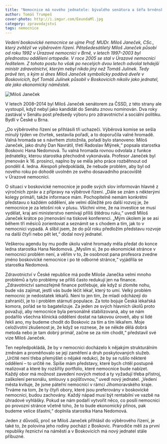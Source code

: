 ```yaml
---
title: "Nemocnice má nového jednatele: bývalého senátora a šéfa brněnské úrazovky Miloše Janečka"
author: Tomáš Trumpeš
cover-photo: http://i.imgur.com/EeundaMl.jpg
category: zpravodajství
tags: nemocnice
---
```


*Vedení boskovické nemocnice se ujme Prof. MUDr. Miloš Janeček, CSc., který zvítězil ve výběrovém řízení. Pětašedesátiletý Miloš Janeček působí od roku 1992 v Úrazové nemocnici v Brně, v letech 1997–2003 byl přednostou oddělení ortopedie. V roce 2005 se stal v Úrazové nemocnici ředitelem. Z tohoto postu ho však po necelých dvou letech odvolal tehdejší ministr zdravotnictví, kterým nebyl nikdo jiný než Tomáš Julínek. Tedy právě ten, s kým si dnes Miloš Janeček symbolicky podává dveře v Boskovicích, byť Tomáš Julínek působil v Boskovicích nikoliv jako jednatel, ale jako ekonomický náměstek.*

<img src="http://i.imgur.com/EeundaM.jpg" alt="Miloš Janeček" class="img-responsive img-popup" data-author="Tomáš Trumpeš">

V letech 2008–2014 byl Miloš Janeček senátorem za ČSSD, z této strany ale vystoupil, když nebyl jako kandidát do Senátu znovu nominován. Dva roky zastával v Senátu post předsedy výboru pro zdravotnictví a sociální politiku. Bydlí v České u Brna. 

„Do výběrového řízení se přihlásili tři uchazeči. Výběrová komise se sešla minulý týden ve čtvrtek, sestavila pořadí, a to doporučila valné hromadě. Valná hromada se s návrhem ztotožnila, pořadí bylo stanoveno: Miloš Janeček, jako druhý Dan Navrátil, třetí Radoslav Mlýnek,“ popsala starostka Boskovic Hana Nedomová. Tu valná hromada rovnou odvolala z funkce jednatelky, kterou starostka přechodně vykonávala. Profesor Janeček byl jmenován k 16. prosinci, naplno by se měla jeho práce rozběhnout od pondělí 4. ledna. Alespoň předpokládá, že nebude problém, aby byl od nového roku po dohodě uvolněn ze svého dosavadního pracoviště v Úrazové nemocnici.

O situaci v boskovické nemocnice je podle svých slov informován hlavně z výročních zpráv a z přípravy na výběrové řízení. „Dále se znám s některými kolegy primáři, takže informace mám. Pochopitelně nemám konkrétní představu o každém oddělení, ale velmi důležité pro další rozvoj je, že nemocnice je za letošní rok v plusu. Všichni víme, že na investice se musí vydělat, kraj ani ministerstvo nemívají příliš štědrou ruku,“ uvedl Miloš Janeček krátce po jmenování na tiskové konferenci. „Mým úkolem je se asi během tří měsíců zorientovat a seznámit se s chodem a tím, jak to v nemocnici vypadá. A slíbil jsem, že do půl roku předložím představu rozvoje na další čtyři nebo pět let,“ dodal nový jednatel.

Veškerou agendu by mu podle úkolu valné hromady měla předat do konce ledna starostka Hana Nedomová. „Myslím si, že po ekonomické stránce v nemocnici problém není, a věřím v to, že osobnost pana profesora zvedne jméno boskovické nemocnice i po té odborné stránce,“ vyjádřila se starostka Nedomová.

Zdravotnictví v České republice má podle Miloše Janečka velmi mnoho problémů a tyto problémy se příliš často redukují jen na finance. „Zdravotnictví samozřejmě finance potřebuje, ale když si zlomíte nohu, bude vás zajímat, jestli vás bude léčit lékař, který to umí. Velký problém nemocnic je nedostatek lékařů. Není to jen tím, že mladí odcházejí do zahraničí, je to i problém stárnutí populace. Za toto bojuje Česká lékařská komora, pořád se to bagatelizuje. Za jeden ze svých hlavních úkolů proto považuji, aby nemocnice byla personálně stabilizovaná, aby se nám podařilo všechna klinická oddělení dostat na takovou úroveň, aby si lidé řekli ano, my budeme chodit do Boskovic za tím a tím lékařem. Moje celoživotní zkušenost je, že když se roznese, že se někde dělá dobrá metoda nebo je tam dobrý primář, začne se za ním chodit,“ představil své vize Miloš Janeček. 

Ten nepředpokládá, že by v nemocnici docházelo k nějakým strukturálním změnám a proměňovalo se její zaměření a druh poskytovaných služeb. „Určitě není třeba přemýšlet o nějaké redukci, že by se rušilo některé oddělení – to určitě ne. Spíše mám představy, které bych chtěl postupně realizovat a které by rozšířily portfolio, které nemocnice bude nabízet. Každý obor má možnost zavedení nových metod a ty vyžadují třeba přístroj, zaškolení personálu, smlouvy s pojišťovnou,“ uvedl nový jednatel. „Vedení města kvituje, že jsme páteřní nemocnicí v rámci Jihomoravského kraje. Trváme na tom, že ty čtyři obory, které jsou preferovány v boskovické nemocnici, budou zachovány. Každý nápad musí být rentabilní ve vazbě na úhradové vyhlášky. Pokud se nám podaří vytvořit něco, co posílí nemocnici po provozní stránce včetně toho, že to bude ekonomický přínos, pak budeme velice šťastni,“ doplnila starostka Hana Nedomová.

Jeden z důvodů, proč se Miloš Janeček přihlásil do výběrového řízení, je také to, že polovina jeho rodiny pochází z Boskovic. Prarodiče měli za první republiky řeznictví na náměstí a v Boskovicích má nový jednatel stále příbuzné.
